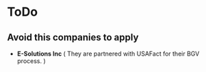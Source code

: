 # ToDo

## Avoid this companies to apply
* **E-Solutions Inc** ( They are partnered with USAFact for their BGV process. )